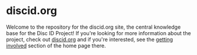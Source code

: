 # discid.org

Welcome to the repository for the discid.org site, the central knowledge base for the Disc ID Project! If you're looking for more information about the project, check out [discid.org](https://discid.org) and if you're interested, see the [getting involved](https://discid.org#getting-involved) section of the home page there.